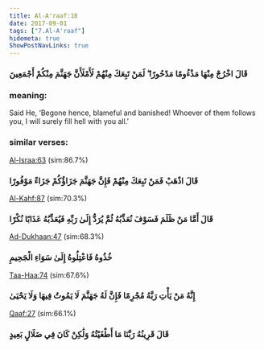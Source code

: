 ```yaml
---
title: Al-A'raaf:18
date: 2017-09-01
tags: ["7.Al-A'raaf"]
hidemeta: true 
ShowPostNavLinks: true 
---
```

### قَالَ اخْرُجْ مِنْهَا مَذْءُومًا مَدْحُورًا ۖ لَمَنْ تَبِعَكَ مِنْهُمْ لَأَمْلَأَنَّ جَهَنَّمَ مِنْكُمْ أَجْمَعِينَ
### meaning: 
Said He, ‘Begone hence, blameful and banished! Whoever of them follows you, I will surely fill hell with you all.’
### similar verses: 

[Al-Israa:63](/17/63) (sim:86.7%)

### قَالَ اذْهَبْ فَمَنْ تَبِعَكَ مِنْهُمْ فَإِنَّ جَهَنَّمَ جَزَاؤُكُمْ جَزَاءً مَوْفُورًا

[Al-Kahf:87](/18/87) (sim:70.3%)

### قَالَ أَمَّا مَنْ ظَلَمَ فَسَوْفَ نُعَذِّبُهُ ثُمَّ يُرَدُّ إِلَىٰ رَبِّهِ فَيُعَذِّبُهُ عَذَابًا نُكْرًا

[Ad-Dukhaan:47](/44/47) (sim:68.3%)

### خُذُوهُ فَاعْتِلُوهُ إِلَىٰ سَوَاءِ الْجَحِيمِ

[Taa-Haa:74](/20/74) (sim:67.6%)

### إِنَّهُ مَنْ يَأْتِ رَبَّهُ مُجْرِمًا فَإِنَّ لَهُ جَهَنَّمَ لَا يَمُوتُ فِيهَا وَلَا يَحْيَىٰ

[Qaaf:27](/50/27) (sim:66.1%)

### قَالَ قَرِينُهُ رَبَّنَا مَا أَطْغَيْتُهُ وَلَٰكِنْ كَانَ فِي ضَلَالٍ بَعِيدٍ
